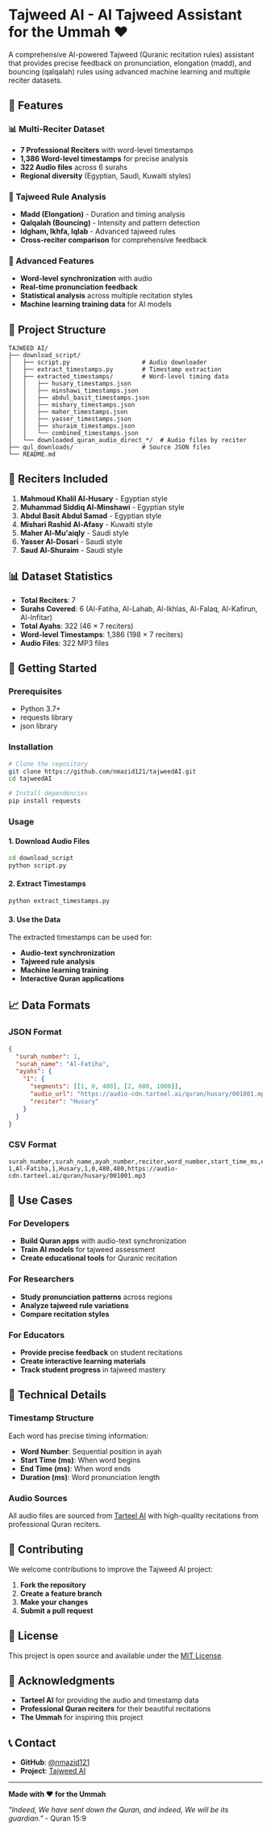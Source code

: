 # Tajweed AI - AI Tajweed Assistant for the Ummah ❤️

A comprehensive AI-powered Tajweed (Quranic recitation rules) assistant that provides precise feedback on pronunciation, elongation (madd), and bouncing (qalqalah) rules using advanced machine learning and multiple reciter datasets.

## 🌟 Features

### 📊 Multi-Reciter Dataset
- **7 Professional Reciters** with word-level timestamps
- **1,386 Word-level timestamps** for precise analysis
- **322 Audio files** across 6 surahs
- **Regional diversity** (Egyptian, Saudi, Kuwaiti styles)

### 🎯 Tajweed Rule Analysis
- **Madd (Elongation)** - Duration and timing analysis
- **Qalqalah (Bouncing)** - Intensity and pattern detection
- **Idgham, Ikhfa, Iqlab** - Advanced tajweed rules
- **Cross-reciter comparison** for comprehensive feedback

### 🔬 Advanced Features
- **Word-level synchronization** with audio
- **Real-time pronunciation feedback**
- **Statistical analysis** across multiple recitation styles
- **Machine learning training data** for AI models

## 📁 Project Structure

```
TAJWEED AI/
├── download_script/
│   ├── script.py                    # Audio downloader
│   ├── extract_timestamps.py        # Timestamp extraction
│   ├── extracted_timestamps/        # Word-level timing data
│   │   ├── husary_timestamps.json
│   │   ├── minshawi_timestamps.json
│   │   ├── abdul_basit_timestamps.json
│   │   ├── mishary_timestamps.json
│   │   ├── maher_timestamps.json
│   │   ├── yasser_timestamps.json
│   │   ├── shuraim_timestamps.json
│   │   └── combined_timestamps.json
│   └── downloaded_quran_audio_direct_*/  # Audio files by reciter
├── qul_downloads/                   # Source JSON files
└── README.md
```

## 🎵 Reciters Included

1. **Mahmoud Khalil Al-Husary** - Egyptian style
2. **Muhammad Siddiq Al-Minshawi** - Egyptian style
3. **Abdul Basit Abdul Samad** - Egyptian style
4. **Mishari Rashid Al-Afasy** - Kuwaiti style
5. **Maher Al-Mu'aiqly** - Saudi style
6. **Yasser Al-Dosari** - Saudi style
7. **Saud Al-Shuraim** - Saudi style

## 📊 Dataset Statistics

- **Total Reciters**: 7
- **Surahs Covered**: 6 (Al-Fatiha, Al-Lahab, Al-Ikhlas, Al-Falaq, Al-Kafirun, Al-Infitar)
- **Total Ayahs**: 322 (46 × 7 reciters)
- **Word-level Timestamps**: 1,386 (198 × 7 reciters)
- **Audio Files**: 322 MP3 files

## 🚀 Getting Started

### Prerequisites
- Python 3.7+
- requests library
- json library

### Installation
```bash
# Clone the repository
git clone https://github.com/nmazid121/tajweedAI.git
cd tajweedAI

# Install dependencies
pip install requests
```

### Usage

#### 1. Download Audio Files
```bash
cd download_script
python script.py
```

#### 2. Extract Timestamps
```bash
python extract_timestamps.py
```

#### 3. Use the Data
The extracted timestamps can be used for:
- **Audio-text synchronization**
- **Tajweed rule analysis**
- **Machine learning training**
- **Interactive Quran applications**

## 📈 Data Formats

### JSON Format
```json
{
  "surah_number": 1,
  "surah_name": "Al-Fatiha",
  "ayahs": {
    "1": {
      "segments": [[1, 0, 480], [2, 600, 1000]],
      "audio_url": "https://audio-cdn.tarteel.ai/quran/husary/001001.mp3",
      "reciter": "Husary"
    }
  }
}
```

### CSV Format
```csv
surah_number,surah_name,ayah_number,reciter,word_number,start_time_ms,end_time_ms,duration_ms,audio_url
1,Al-Fatiha,1,Husary,1,0,480,480,https://audio-cdn.tarteel.ai/quran/husary/001001.mp3
```

## 🎯 Use Cases

### For Developers
- **Build Quran apps** with audio-text synchronization
- **Train AI models** for tajweed assessment
- **Create educational tools** for Quranic recitation

### For Researchers
- **Study pronunciation patterns** across regions
- **Analyze tajweed rule variations**
- **Compare recitation styles**

### For Educators
- **Provide precise feedback** on student recitations
- **Create interactive learning materials**
- **Track student progress** in tajweed mastery

## 🔬 Technical Details

### Timestamp Structure
Each word has precise timing information:
- **Word Number**: Sequential position in ayah
- **Start Time (ms)**: When word begins
- **End Time (ms)**: When word ends
- **Duration (ms)**: Word pronunciation length

### Audio Sources
All audio files are sourced from [Tarteel AI](https://tarteel.ai/) with high-quality recitations from professional Quran reciters.

## 🤝 Contributing

We welcome contributions to improve the Tajweed AI project:

1. **Fork the repository**
2. **Create a feature branch**
3. **Make your changes**
4. **Submit a pull request**

## 📄 License

This project is open source and available under the [MIT License](LICENSE).

## 🙏 Acknowledgments

- **Tarteel AI** for providing the audio and timestamp data
- **Professional Quran reciters** for their beautiful recitations
- **The Ummah** for inspiring this project

## 📞 Contact

- **GitHub**: [@nmazid121](https://github.com/nmazid121)
- **Project**: [Tajweed AI](https://github.com/nmazid121/tajweedAI)

---

**Made with ❤️ for the Ummah**

*"Indeed, We have sent down the Quran, and indeed, We will be its guardian."* - Quran 15:9 
